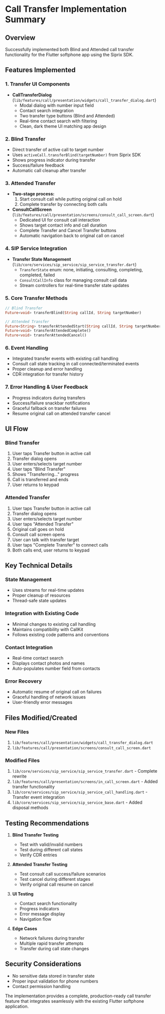 # Call Transfer Implementation Summary

## Overview
Successfully implemented both Blind and Attended call transfer functionality for the Flutter softphone app using the Siprix SDK.

## Features Implemented

### 1. Transfer UI Components
- **CallTransferDialog** (`lib/features/call/presentation/widgets/call_transfer_dialog.dart`)
  - Modal dialog with number input field
  - Contact search integration
  - Two transfer type buttons (Blind and Attended)
  - Real-time contact search with filtering
  - Clean, dark theme UI matching app design

### 2. Blind Transfer
- Direct transfer of active call to target number
- Uses `activeCall.transferBlind(targetNumber)` from Siprix SDK
- Shows progress indicator during transfer
- Success/failure feedback
- Automatic call cleanup after transfer

### 3. Attended Transfer
- **Two-stage process:**
  1. Start consult call while putting original call on hold
  2. Complete transfer by connecting both calls
- **ConsultCallScreen** (`lib/features/call/presentation/screens/consult_call_screen.dart`)
  - Dedicated UI for consult call interaction
  - Shows target contact info and call duration
  - Complete Transfer and Cancel Transfer buttons
  - Automatic navigation back to original call on cancel

### 4. SIP Service Integration
- **Transfer State Management** (`lib/core/services/sip_service/sip_service_transfer.dart`)
  - `TransferState` enum: none, initiating, consulting, completing, completed, failed
  - `ConsultCallInfo` class for managing consult call data
  - Stream controllers for real-time transfer state updates

### 5. Core Transfer Methods
```dart
// Blind Transfer
Future<void> transferBlind(String callId, String targetNumber)

// Attended Transfer
Future<String> transferAttendedStart(String callId, String targetNumber)
Future<void> transferAttendedComplete()
Future<void> transferAttendedCancel()
```

### 6. Event Handling
- Integrated transfer events with existing call handling
- Consult call state tracking in call connected/terminated events
- Proper cleanup and error handling
- CDR integration for transfer history

### 7. Error Handling & User Feedback
- Progress indicators during transfers
- Success/failure snackbar notifications
- Graceful fallback on transfer failures
- Resume original call on attended transfer cancel

## UI Flow

### Blind Transfer
1. User taps Transfer button in active call
2. Transfer dialog opens
3. User enters/selects target number
4. User taps "Blind Transfer"
5. Shows "Transferring..." progress
6. Call is transferred and ends
7. User returns to keypad

### Attended Transfer
1. User taps Transfer button in active call
2. Transfer dialog opens
3. User enters/selects target number
4. User taps "Attended Transfer"
5. Original call goes on hold
6. Consult call screen opens
7. User can talk with transfer target
8. User taps "Complete Transfer" to connect calls
9. Both calls end, user returns to keypad

## Key Technical Details

### State Management
- Uses streams for real-time updates
- Proper cleanup of resources
- Thread-safe state updates

### Integration with Existing Code
- Minimal changes to existing call handling
- Maintains compatibility with CallKit
- Follows existing code patterns and conventions

### Contact Integration
- Real-time contact search
- Displays contact photos and names
- Auto-populates number field from contacts

### Error Recovery
- Automatic resume of original call on failures
- Graceful handling of network issues
- User-friendly error messages

## Files Modified/Created

### New Files
1. `lib/features/call/presentation/widgets/call_transfer_dialog.dart`
2. `lib/features/call/presentation/screens/consult_call_screen.dart`

### Modified Files
1. `lib/core/services/sip_service/sip_service_transfer.dart` - Complete rewrite
2. `lib/features/call/presentation/screens/in_call_screen.dart` - Added transfer functionality
3. `lib/core/services/sip_service/sip_service_call_handling.dart` - Transfer event integration
4. `lib/core/services/sip_service/sip_service_base.dart` - Added disposal methods

## Testing Recommendations

1. **Blind Transfer Testing**
   - Test with valid/invalid numbers
   - Test during different call states
   - Verify CDR entries

2. **Attended Transfer Testing**
   - Test consult call success/failure scenarios
   - Test cancel during different stages
   - Verify original call resume on cancel

3. **UI Testing**
   - Contact search functionality
   - Progress indicators
   - Error message display
   - Navigation flow

4. **Edge Cases**
   - Network failures during transfer
   - Multiple rapid transfer attempts
   - Transfer during call state changes

## Security Considerations
- No sensitive data stored in transfer state
- Proper input validation for phone numbers
- Contact permission handling

The implementation provides a complete, production-ready call transfer feature that integrates seamlessly with the existing Flutter softphone application.